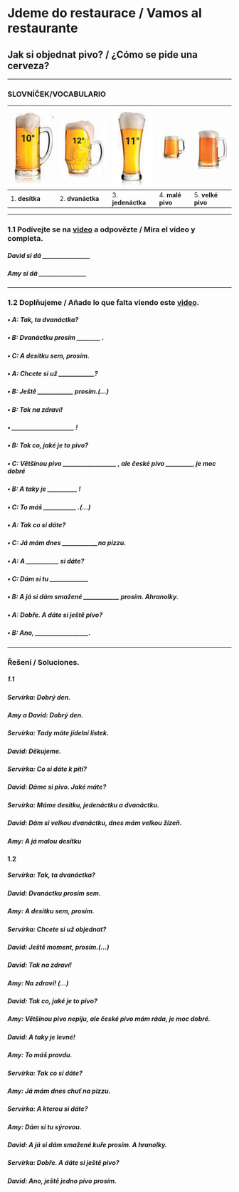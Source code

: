 # Jdeme do restaurace / Vamos al restaurante
## Jak si objednat pivo? / ¿Cómo se pide una cerveza?
[1]:<https://www.youtube.com/watch?v=BxdkOhvxx50&list=PLIsod3TXTdoIUWJuKy4QR93eSfciCwFBX&index=8>
[2]:<https://www.youtube.com/watch?v=eJUSbxAet6k&list=PLIsod3TXTdoIUWJuKy4QR93eSfciCwFBX&index=9>
***
### **SLOVNÍČEK/VOCABULARIO**

| ![desitka](img/desitka.png) | ![dvanactka](img/dvanactka.png) | ![jedenactka](img/jedenactka.png) | ![malépivo](img/malepivo.png) | ![velkepivo](img/velkepivo.png) |
|-----------------------------|---------------------------------|-----------------------------------|-------------------------------|---------------------------------|
| 1. **desítka**                 | 2. **dvanáctka**                   | 3. **jedenáctka**                    | 4. **malé pivo**                 | 5. **velké pivo**                  |
***
### **1.1 Podívejte se na [video][1] a odpovězte / Mira  el vídeo y completa.**
##### David si dá ________________ 
##### Amy si dá ________________
***
### **1.2 Doplňujeme / Añade lo que falta viendo este [video][2].**
##### • A: Tak, ta dvanáctka?
##### • B: Dvanáctku prosím ________ .
##### • C: A desítku sem, prosím.
##### • A: Chcete si už ____________?
##### • B: Ještě ____________ prosím.(…)
##### • B: Tak na zdraví!
##### • _____________________ !
##### • B: Tak co, jaké je to pivo?
##### • C: Většinou pivo __________________ , ale české pivo _________, je moc dobré
##### • B: A taky je __________ !
##### • C: To máš ___________ .(…)
##### • A: Tak co si dáte?
##### • C: Já mám dnes ____________na pizzu.
##### • A: A ___________ si dáte?
##### • C: Dám si tu _____________
##### • B: A já si dám smažené ____________ prosím. Ahranolky.
##### • A: Dobře. A dáte si ještě pivo?
##### • B: Ano, __________________.
***
### **Řešení / Soluciones.**
##### **1.1**

##### **Servírka**: Dobrý den.
##### **Amy a David**: Dobrý den.
##### **Servírka**: Tady máte jídelní lístek.
##### **David**: Děkujeme.
##### **Servírka**: Co si dáte k pití?
##### **David**: Dáme si pivo. Jaké máte?
##### **Servírka**: Máme desítku, jedenáctku a dvanáctku.
##### **David**: Dám si velkou dvanáctku, dnes mám velkou žízeň.
##### **Amy**: A já malou desítku
#### **1.2**
##### **Servírka**: Tak, ta dvanáctka?
##### **David**: Dvanáctku prosím sem.
##### **Amy**: A desítku sem, prosím.
##### **Servírka**: Chcete si už objednat?
##### **David**: Ještě moment, prosím.(…)
##### **David**: Tak na zdraví!
##### **Amy**: Na zdraví! (…)
##### **David**: Tak co, jaké je to pivo?
##### **Amy**: Většinou pivo nepiju, ale české pivo mám ráda, je moc dobré.
##### **David**: A taky je levné!
##### **Amy**: To máš pravdu.
##### **Servírka**: Tak co si dáte?
##### **Amy**: Já mám dnes chuť na pizzu.
##### **Servírka**: A kterou si dáte?
##### **Amy**: Dám si tu sýrovou.
##### **David**: A já si dám smažené kuře prosím. A hranolky.
##### **Servírka**: Dobře. A dáte si ještě pivo?
##### **David**: Ano, ještě jedno pivo prosím.


